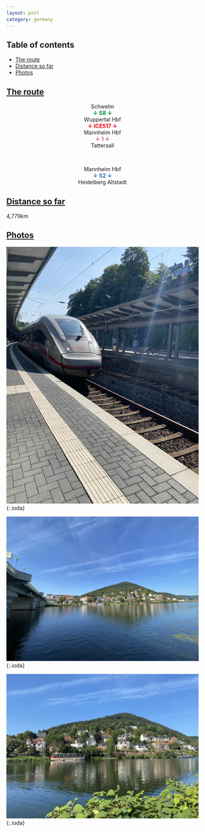 ```yaml
---
layout: post
category: germany
---
```



## Table of contents
- [The route](#the-route)
- [Distance so far](#distance-so-far)
- [Photos](#photos)


## [The route](#the-route)

<center> Schwelm </center>

<center> <span style="color:#008c46 "> <b> ↓ S8 ↓ </b> </span> </center>

<center> Wuppertal Hbf </center>

<center> <span style="color:#ec0016 "> <b> ↓ ICE517 ↓ </b> </span> </center>

<center> Mannheim Hbf </center>

<center> <span style="color:#c95e8e "> <b> ↓ 1 ↓ </b> </span> </center>

<center> Tattersall </center>

<span> <br> </span>

<center> Mannheim Hbf </center>

<center> <span style="color:#2772b9 "> <b> ↓ S2 ↓ </b> </span> </center>

<center> Heidelberg Altstadt </center>

## [Distance so far](#distance-so-far)

4,779km

## [Photos](#photos)

![theme logo](pictures/491-min.JPG){:.ioda}

![theme logo](pictures/492-min.JPG){:.ioda}

![theme logo](pictures/493-min.JPG){:.ioda}












